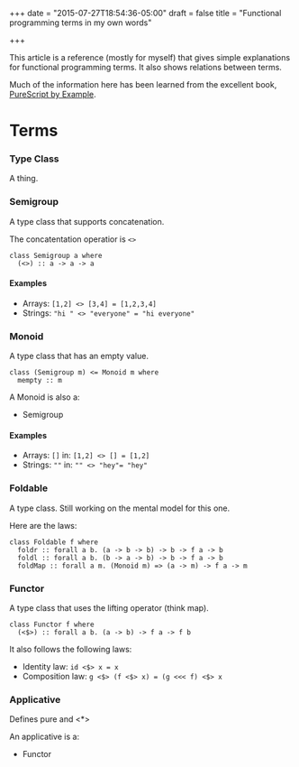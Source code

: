 +++
date = "2015-07-27T18:54:36-05:00"
draft = false
title = "Functional programming terms in my own words"

+++

This article is a reference (mostly for myself) that gives simple explanations for functional programming terms.
It also shows relations between terms.

Much of the information here has been learned from the excellent book, [PureScript by Example](https://leanpub.com/purescript/read).

# Terms

### Type Class
A thing.

### Semigroup
A type class that supports concatenation.

The concatentation operatior is `<>`
```
class Semigroup a where
  (<>) :: a -> a -> a
```

#### Examples
* Arrays: `[1,2] <> [3,4] = [1,2,3,4]`
* Strings: `"hi " <> "everyone" = "hi everyone"`

### Monoid
A type class that has an empty value.

```
class (Semigroup m) <= Monoid m where
  mempty :: m
```

A Monoid is also a:

* Semigroup

#### Examples
* Arrays: `[]`  in: `[1,2] <> [] = [1,2]`
* Strings: `""` in: `"" <> "hey"= "hey"`


### Foldable
A type class. Still working on the mental model for this one.

Here are the laws:
```
class Foldable f where
  foldr :: forall a b. (a -> b -> b) -> b -> f a -> b
  foldl :: forall a b. (b -> a -> b) -> b -> f a -> b
  foldMap :: forall a m. (Monoid m) => (a -> m) -> f a -> m
```

### Functor
A type class that uses the lifting operator (think map).

```
class Functor f where
  (<$>) :: forall a b. (a -> b) -> f a -> f b
```

It also follows the following laws:

* Identity law:     `id <$> x = x`
* Composition law:  `g <$> (f <$> x) = (g <<< f) <$> x`

### Applicative
Defines pure and <*>

An applicative is a:

* Functor
